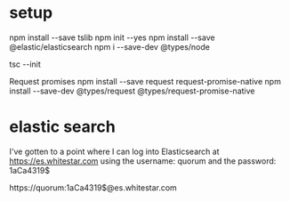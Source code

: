 # setup

npm install --save tslib
npm init --yes
npm install --save @elastic/elasticsearch
npm i --save-dev @types/node

tsc --init

Request promises 
npm install --save request request-promise-native
npm install --save-dev @types/request @types/request-promise-native


# elastic search 
I've gotten to a point where I can log into Elasticsearch at https://es.whitestar.com using the username: quorum and the password: 1aCa4319$

https://quorum:1aCa4319$@es.whitestar.com

